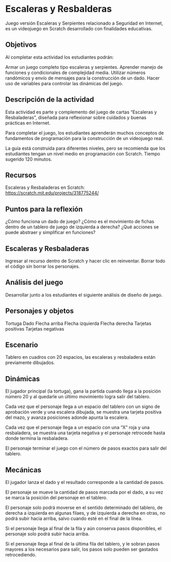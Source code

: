 # Escaleras y Resbalderas
Juego versión Escaleras y Serpientes relacionado a Seguridad en Internet, es un videojuego en Scratch desarrollado con finalidades educativas.

## Objetivos
Al completar esta actividad los estudiantes podrán: 

Armar un juego completo tipo escaleras y serpientes.
Aprender manejo de funciones y condicionales de complejidad media.
Utilizar números randómicos y envío de mensajes para la construcción de un dado.
Hacer uso de variables para controlar las dinámicas del juego.

## Descripción de la actividad
Esta actividad es parte y complemento del juego de cartas “Escaleras y Resbaladeras”, diseñada para reflexionar sobre cuidados y buenas prácticas en Internet.

Para completar el juego, los estudiantes aprenderán muchos conceptos de fundamentos de programación para la construcción de un videojuego real.

La guía está construida para diferentes niveles, pero se recomienda que los estudiantes tengan un nivel medio en programación con Scratch.
Tiempo sugerido
120 minutos.

## Recursos
Escaleras y Resbaladeras en Scratch: https://scratch.mit.edu/projects/318775244/

## Puntos para la reflexión
¿Cómo funciona un dado de juego?
¿Cómo es el movimiento de fichas dentro de un tablero de juego de izquierda a derecha?
¿Qué acciones se puede abstraer y simplificar en funciones?

## Escaleras y Resbaladeras
Ingresar al recurso dentro de Scratch y hacer clic en reinventar.
Borrar todo el código sin borrar los personajes.

## Análisis del juego
Desarrollar junto a los estudiantes el siguiente análisis de diseño de juego.

## Personajes y objetos
Tortuga
Dado
Flecha arriba
Flecha izquierda
Flecha derecha
Tarjetas positivas
Tarjetas negativas

## Escenario
Tablero en cuadros con 20 espacios, las escaleras y resbaladera están previamente dibujados.

## Dinámicas
El jugador principal (la tortuga), gana la partida cuando llega a la posición número 20 y al quedarle un último movimiento logra salir del tablero.

Cada vez que el personaje llega a un espacio del tablero con un signo de aprobación verde y una escalera dibujada, se muestra una tarjeta positiva del mazo, y avanza posiciones adonde apunta la escalera.

Cada vez que el personaje llega a un espacio con una “X” roja y una resbaladera, se muestra una tarjeta negativa y el personaje retrocede hasta donde termina la resbaladera.

El personaje terminar el juego con el número de pasos exactos para salir del tablero.

## Mecánicas
El jugador lanza el dado y el resultado corresponde a la cantidad de pasos.

El personaje se mueve la cantidad de pasos marcada por el dado, a su vez se marca la posición del personaje en el tablero.

El personaje solo podrá moverse en el sentido determinado del tablero, de derecha a izquierda en algunas filaes, y de izquierda a derecha en otras, no podrá subir hacia arriba, salvo cuando esté en el final de la línea.

Si el personaje llega al final de la fila y aún conserva pasos disponibles, el personaje solo podrá subir hacia arriba.

Si el personaje llega al final de la última fila del tablero, y le sobran pasos mayores a los necesarios para salir, los pasos solo pueden ser gastados retrocediendo.
